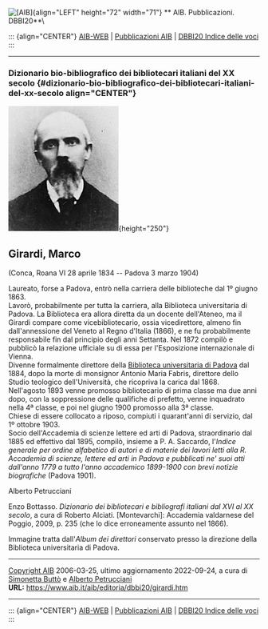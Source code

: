 ![\[AIB\]](/aib/wi/aibv72.gif){align="LEFT" height="72" width="71"}
** AIB. Pubblicazioni. DBBI20**\

::: {align="CENTER"}
[AIB-WEB](/) \| [Pubblicazioni AIB](/pubblicazioni/) \| [DBBI20 Indice
delle voci](dbbi20.htm)
:::

------------------------------------------------------------------------

### Dizionario bio-bibliografico dei bibliotecari italiani del XX secolo {#dizionario-bio-bibliografico-dei-bibliotecari-italiani-del-xx-secolo align="CENTER"}

![\[Ritratto\]](girardi.jpg){height="250"}

## Girardi, Marco

(Conca, Roana VI 28 aprile 1834 -- Padova 3 marzo 1904)

Laureato, forse a Padova, entrò nella carriera delle biblioteche dal 1º
giugno 1863.\
Lavorò, probabilmente per tutta la carriera, alla Biblioteca
universitaria di Padova. La Biblioteca era allora diretta da un docente
dell\'Ateneo, ma il Girardi compare come vicebibliotecario, ossia
vicedirettore, almeno fin dall\'annessione del Veneto al Regno d\'Italia
(1866), e ne fu probabilmente responsabile fin dal principio degli anni
Settanta. Nel 1872 compilò e pubblicò la relazione ufficiale su di essa
per l\'Esposizione internazionale di Vienna.\
Divenne formalmente direttore della [Biblioteca universitaria di
Padova](/aib/stor/teche/pd-uni.htm) dal 1884, dopo la morte di monsignor
Antonio Maria Fabris, direttore dello Studio teologico dell\'Università,
che ricopriva la carica dal 1868.\
Nell\'agosto 1893 venne promosso bibliotecario di prima classe ma due
anni dopo, con la soppressione delle qualifiche di prefetto, venne
inquadrato nella 4ª classe, e poi nel giugno 1900 promosso alla 3ª
classe.\
Chiese di essere collocato a riposo, compiuti i quarant\'anni di
servizio, dal 1º ottobre 1903.\
Socio dell\'Accademia di scienze lettere ed arti di Padova,
straordinario dal 1885 ed effettivo dal 1895, compilò, insieme a P. A.
Saccardo, l\'*Indice generale per ordine alfabetico di autori e di
materie dei lavori letti alla R. Accademia di scienze, lettere ed arti
in Padova e pubblicati ne\' suoi atti dall\'anno 1779 a tutto l\'anno
accademico 1899-1900 con brevi notizie biografiche* (Padova 1901).

Alberto Petrucciani

Enzo Bottasso. *Dizionario dei bibliotecari e bibliografi italiani dal
XVI al XX secolo*, a cura di Roberto Alciati. \[Montevarchi\]: Accademia
valdarnese del Poggio, 2009, p. 235 (che lo dice erroneamente assunto
nel 1866).

Immagine tratta dall\'*Album dei direttori* conservato presso la
direzione della Biblioteca universitaria di Padova.

------------------------------------------------------------------------

[Copyright AIB](/su-questo-sito/dichiarazione-di-copyright-aib-web/)
2006-03-25, ultimo aggiornamento 2022-09-24, a cura di [Simonetta
Buttò](/aib/redazione3.htm) e [Alberto
Petrucciani](/su-questo-sito/redazione-aib-web/)\
**URL:** https://www.aib.it/aib/editoria/dbbi20/girardi.htm

------------------------------------------------------------------------

::: {align="CENTER"}
[AIB-WEB](/) \| [Pubblicazioni AIB](/pubblicazioni/) \| [DBBI20 Indice
delle voci](dbbi20.htm)
:::
